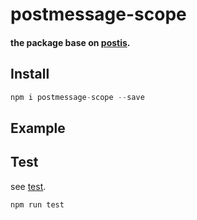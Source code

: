 # postmessage-scope

#### the package base on [postis](https://github.com/adtile/postis#readme).

## Install

```js
npm i postmessage-scope --save
```

## Example


## Test

see [test](https://github.com/zhangjialegh/postmessage-scope/blob/master/test/test.js).

```js
npm run test
```
